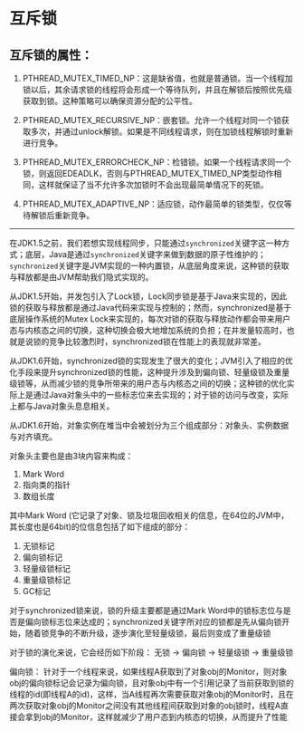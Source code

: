 # 互斥锁
## 互斥锁的属性：
1. PTHREAD_MUTEX_TIMED_NP：这是缺省值，也就是普通锁。当一个线程加锁以后，其余请求锁的线程将会形成一个等待队列，并且在解锁后按照优先级获取到锁。这种策略可以确保资源分配的公平性。

2. PTHREAD_MUTEX_RECURSIVE_NP：嵌套锁。允许一个线程对同一个锁获取多次，并通过unlock解锁。如果是不同线程请求，则在加锁线程解锁时重新进行竞争。

3. PTHREAD_MUTEX_ERRORCHECK_NP：检错锁。如果一个线程请求同一个锁，则返回EDEADLK，否则与PTHREAD_MUTEX_TIMED_NP类型动作相同，这样就保证了当不允许多次加锁时不会出现最简单情况下的死锁。

4. PTHREAD_MUTEX_ADAPTIVE_NP：适应锁，动作最简单的锁类型，仅仅等待解锁后重新竞争。

---

在JDK1.5之前，我们若想实现线程同步，只能通过`synchronized`关键字这一种方式；底层，Java是通过`synchronized`关键字来做到数据的原子性维护的；`synchronized`关键字是JVM实现的一种内置锁，从底层角度来说，这种锁的获取与释放都是由JVM帮助我们隐式实现的。

从JDK1.5开始，并发包引入了Lock锁，Lock同步锁是基于Java来实现的，因此锁的获取与释放都是通过Java代码来实现与控制的；然而，synchronized是基于底层操作系统的Mutex Lock来实现的，每次对锁的获取与释放动作都会带来用户态与内核态之间的切换，这种切换会极大地增加系统的负担；在并发量较高时，也就是说锁的竞争比较激烈时，synchronized锁在性能上的表现就非常差。

从JDK1.6开始，synchronized锁的实现发生了很大的变化；JVM引入了相应的优化手段来提升synchronized锁的性能，这种提升涉及到偏向锁、轻量级锁及重量级锁等，从而减少锁的竞争所带来的用户态与内核态之间的切换；这种锁的优化实际上是通过Java对象头中的一些标志位来去实现的；对于锁的访问与改变，实际上都与Java对象头息息相关。

从JDK1.6开始，对象实例在堆当中会被划分为三个组成部分：对象头、实例数据与对齐填充。

对象头主要也是由3块内容来构成：
1. Mark Word
2. 指向类的指针
3. 数组长度

其中Mark Word (它记录了对象、锁及垃圾回收相关的信息，在64位的JVM中，其长度也是64bit)的位信息包括了如下组成的部分：
1. 无锁标记
2. 偏向锁标记
3. 轻量级锁标记
4. 重量级锁标记
5. GC标记

对于synchronized锁来说，锁的升级主要都是通过Mark Word中的锁标志位与是否是偏向锁标志位来达成的；synchronized关键字所对应的锁都是先从偏向锁开始，随着锁竞争的不断升级，逐步演化至轻量级锁，最后则变成了重量级锁

对于锁的演化来说，它会经历如下阶段：
无锁 -> 偏向锁 -> 轻量级锁 -> 重量级锁

偏向锁：
针对于一个线程来说，如果线程A获取到了对象obj的Monitor，则对象obj的偏向锁标记会记录为偏向锁，且对象obj中有一个引用记录了当前获取到锁的线程的id(即线程A的id)，这样，当A线程再次需要获取对象obj的Monitor时，且在两次获取对象obj的Monitor之间没有其他线程间获取到对象的obj锁时，线程A直接会拿到obj的Monitor，这样就减少了用户态到内核态的切换，从而提升了性能